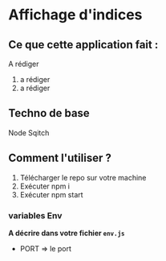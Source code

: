# Affichage d'indices

## Ce que cette application fait : 

A rédiger
1. a rédiger
2. a rédiger

## Techno de base

Node
Sqitch

## Comment l'utiliser ? 

1. Télécharger le repo sur votre machine
2. Exécuter npm i 
3. Exécuter npm start


### variables Env

**A décrire dans votre fichier `env.js`**

- PORT => le port

